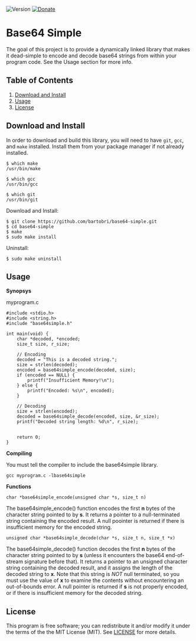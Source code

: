 ![Version](https://img.shields.io/badge/Version-0.1.0-green.svg)
[![Donate](https://img.shields.io/badge/Tips-PayPal_and_Bitcoin-green.svg)](https://github.com/bartobri/tips)

Base64 Simple
=============

The goal of this project is to provide a dynamically linked library that
makes it dead-simple to encode and decode base64 strings from within your
program code. See the Usage section for more info.

Table of Contents
-----------------

1. [Download and Install](#download-and-install)
2. [Usage](#usage)
3. [License](#license)

Download and Install
--------------------

In order to download and build this library, you will need to have `git`,
`gcc`, and `make` installed. Install them from your package manager if not
already installed.

```
$ which make
/usr/bin/make

$ which gcc
/usr/bin/gcc

$ which git
/usr/bin/git
```

Download and Install:

```
$ git clone https://github.com/bartobri/base64-simple.git
$ cd base64-simple
$ make
$ sudo make install
```

Uninstall:

```
$ sudo make uninstall
```

Usage
-----

**Synopsys**

myprogram.c
```
#include <stdio.h>
#include <string.h>
#include "base64simple.h"

int main(void) {
	char *decoded, *encoded;
	size_t size, r_size;

	// Encoding
	decoded = "This is a decoded string.";
	size = strlen(decoded);
	encoded = base64simple_encode(decoded, size);
	if (encoded == NULL) {
		printf("Insufficient Memory!\n");
	} else {
		printf("Encoded: %s\n", encoded);
	}

	// Decoding
	size = strlen(encoded);
	decoded = base64simple_decode(encoded, size, &r_size);
	printf("Decoded string length: %d\n", r_size);


	return 0;
}
```

**Compiling**

You must tell the compiler to include the base64simple library.

```
gcc myprogram.c -lbase64simple
```

**Functions**

`char *base64simple_encode(unsigned char *s, size_t n)`

The base64simple_encode() function encodes the first **n** bytes of the
character string pointed to by **s**. It returns a pointer to a null-terminated
string containing the encoded result. A null poointer is returned if there
is insufficient memory for the encoded string.

`unsigned char *base64simple_decode(char *s, size_t n, size_t *x)`

The base64simple_decode() function decodes the first **n** bytes of the
character string pointed to by **s** (unless it encounters the base64
end-of-stream signature before that). It returns a pointer to an unsigned
character string containing the decoded result, and it assigns the length
of the decoded string to **x**. Note that this string is *NOT* null
terminated, so you must use the value of **x** to examine the contents
without encountering an out-of-bounds error. A null pointer is returned if **s**
is not properly encoded, or if there is insufficient memory for the decoded
string.

License
-------

This program is free software; you can redistribute it and/or modify it under the terms of the the
MIT License (MIT). See [LICENSE](LICENSE) for more details.
